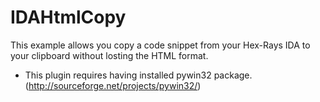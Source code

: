 IDAHtmlCopy
===========

This example allows you copy a code snippet from your Hex-Rays IDA to your clipboard without losting the HTML format.

* This plugin requires having installed pywin32 package. (http://sourceforge.net/projects/pywin32/)
